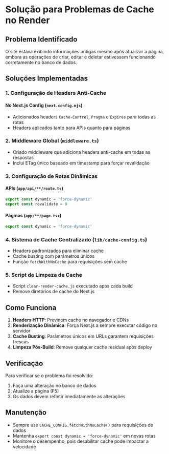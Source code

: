 # Solução para Problemas de Cache no Render

## Problema Identificado

O site estava exibindo informações antigas mesmo após atualizar a página, embora as operações de criar, editar e deletar estivessem funcionando corretamente no banco de dados.

## Soluções Implementadas

### 1. Configuração de Headers Anti-Cache

#### No Next.js Config (`next.config.mjs`)
- Adicionados headers `Cache-Control`, `Pragma` e `Expires` para todas as rotas
- Headers aplicados tanto para APIs quanto para páginas

### 2. Middleware Global (`middleware.ts`)
- Criado middleware que adiciona headers anti-cache em todas as respostas
- Inclui ETag único baseado em timestamp para forçar revalidação

### 3. Configuração de Rotas Dinâmicas

#### APIs (`app/api/**/route.ts`)
```typescript
export const dynamic = 'force-dynamic'
export const revalidate = 0
```

#### Páginas (`app/**/page.tsx`)
```typescript
export const dynamic = 'force-dynamic'
```

### 4. Sistema de Cache Centralizado (`lib/cache-config.ts`)
- Headers padronizados para eliminar cache
- Cache busting com parâmetros únicos
- Função `fetchWithNoCache` para requisições sem cache

### 5. Script de Limpeza de Cache
- Script `clear-render-cache.js` executado após cada build
- Remove diretórios de cache do Next.js

## Como Funciona

1. **Headers HTTP**: Previnem cache no navegador e CDNs
2. **Renderização Dinâmica**: Força Next.js a sempre executar código no servidor
3. **Cache Busting**: Parâmetros únicos em URLs garantem requisições frescas
4. **Limpeza Pós-Build**: Remove qualquer cache residual após deploy

## Verificação

Para verificar se o problema foi resolvido:

1. Faça uma alteração no banco de dados
2. Atualize a página (F5)
3. Os dados devem refletir imediatamente as alterações

## Manutenção

- Sempre use `CACHE_CONFIG.fetchWithNoCache()` para requisições de dados
- Mantenha `export const dynamic = 'force-dynamic'` em novas rotas
- Monitore o desempenho, pois desabilitar cache pode impactar a velocidade